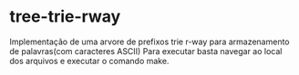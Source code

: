 # tree-trie-rway
Implementação de uma arvore de prefixos trie r-way para armazenamento de palavras(com caracteres ASCII)
Para executar basta navegar ao local dos arquivos e executar o comando make.
